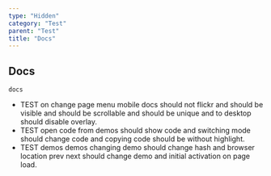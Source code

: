 ```yaml
---
type: "Hidden"
category: "Test"
parent: "Test"
title: "Docs"
---
```


## Docs

`docs`
- TEST on change page menu mobile docs should not flickr and should be visible and should be scrollable and should be unique and to desktop should disable overlay.
- TEST open code from demos should show code and switching mode should change code and copying code should be without highlight.
- TEST demos demos changing demo should change hash and browser location prev next should change demo and initial activation on page load.

<demo>
  <demoinline src="demos/components/toggle/animation-queue">
  </demoinline>
  <demoinline src="demos/components/toggle/animation-noqueue">
  </demoinline>
  <div class="gatsby_demo_item" data-iframe="demos/components/stickyflow/usage"></div>
</demo>
